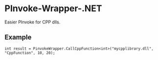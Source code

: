 # PInvoke-Wrapper-.NET
Easier PInvoke for CPP dlls.

## Example
```int result = PinvokeWrapper.CallCppFunction<int>("mycpplibrary.dll", "CppFunction", 10, 20);```
